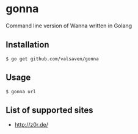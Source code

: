 # gonna

Command line version of Wanna written in Golang

## Installation

```
$ go get github.com/valsaven/gonna
```

## Usage

```
$ gonna url
```

## List of supported sites
* http://z0r.de/
